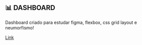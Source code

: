 ## 📊 DASHBOARD

Dashboard criado para estudar figma, flexbox, css grid layout e neumorfismo!

[Link](https://lipzdev.github.io/Dashboard/)
